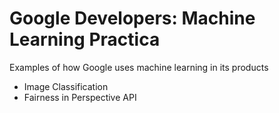 # Google Developers: Machine Learning Practica

Examples of how Google uses machine learning in its products
- Image Classification
- Fairness in Perspective API
